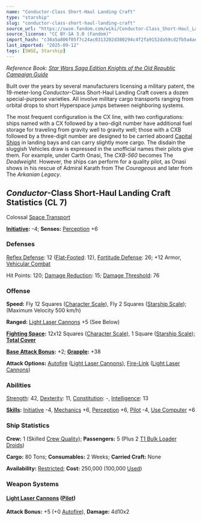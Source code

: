 ```yaml
---
name: "Conductor-Class Short-Haul Landing Craft"
type: "starship"
slug: "conductor-class-short-haul-landing-craft"
source_url: "https://swse.fandom.com/wiki/Conductor-Class_Short-Haul_Landing_Craft"
source_license: "CC BY-SA 3.0 (Fandom)"
import_hash: "c30a5a806f05f7c24ac0313202d380294c4f2fa9152da59cd2fb5a4aeb70e795"
last_imported: "2025-09-12"
tags: [SWSE, Starship]
---
```

*Reference Book: [Star Wars Saga Edition Knights of the Old Republic Campaign Guide](https://swse.fandom.com/wiki/Star_Wars_Saga_Edition_Knights_of_the_Old_Republic_Campaign_Guide)*

Built over the years by several manufacturers licensing a military patent, the 19-meter-long *Conductor*-Class Short-Haul Landing Craft covers a dozen special-purpose varieties. All involve military cargo transports ranging from orbital drops to short Hyperspace jumps between neighboring systems.

The most frequent configuration is the CX line, with two configurations: ships named with a CX followed by a two-digit number have additional fuel storage for traveling from gravity well to gravity well; those with a CXB followed by a three-digit number are designed to be carried aboard [Capital Ships](https://swse.fandom.com/wiki/Capital_Ships) in landing bays and can carry slightly more cargo. The disdain the sluggish Vehicles draw is expressed in the unofficial names their pilots give them. For example, under Carth Onasi, The *CXB-560* becomes The *Deadweight*. However, the ships can perform for a quality pilot, as Onasi shows in his rescue of Admiral Karath from The *Courageous* and later from The *Arkanian Legacy*.

## *Conductor*-Class Short-Haul Landing Craft Statistics (CL 7)
Colossal [Space Transport](https://swse.fandom.com/wiki/Space_Transport)

**[Initiative](https://swse.fandom.com/wiki/Initiative):** -4; **Senses:** [Perception](https://swse.fandom.com/wiki/Perception) +6
### Defenses
[Reflex Defense](https://swse.fandom.com/wiki/Reflex_Defense_(Vehicles)): 12 ([Flat-Footed](https://swse.fandom.com/wiki/Flat-Footed): 12), [Fortitude Defense](https://swse.fandom.com/wiki/Fortitude_Defense_(Vehicles)): 26; +12 Armor, [Vehicular Combat](https://swse.fandom.com/wiki/Vehicular_Combat)

Hit Points: 120; [Damage Reduction](https://swse.fandom.com/wiki/Damage_Reduction): 15; [Damage Threshold](https://swse.fandom.com/wiki/Damage_Threshold_(Vehicles)): 76
### Offense
**Speed:** Fly 12 Squares ([Character Scale](https://swse.fandom.com/wiki/Character_Scale)), Fly 2 Squares ([Starship Scale](https://swse.fandom.com/wiki/Starship_Scale)); (Maximum Velocity 500 km/h)

**Ranged:** [Light Laser Cannons](https://swse.fandom.com/wiki/Light_Laser_Cannons) +5 (See Below)

**[Fighting Space](https://swse.fandom.com/wiki/Fighting_Space):** 12x12 Squares ([Character Scale](https://swse.fandom.com/wiki/Character_Scale)), 1 Square ([Starship Scale](https://swse.fandom.com/wiki/Starship_Scale)); **[Total Cover](https://swse.fandom.com/wiki/Total_Cover)**

**[Base Attack Bonus](https://swse.fandom.com/wiki/Base_Attack_Bonus):** +2; **[Grapple](https://swse.fandom.com/wiki/Grapple):** +38

**Attack Options:** [Autofire](https://swse.fandom.com/wiki/Autofire_(Vehicle_Combat)) ([Light Laser Cannons](https://swse.fandom.com/wiki/Light_Laser_Cannons)), [Fire-Link](https://swse.fandom.com/wiki/Fire-Link) ([Light Laser Cannons](https://swse.fandom.com/wiki/Light_Laser_Cannons))
### Abilities
[Strength](https://swse.fandom.com/wiki/Strength): 42, [Dexterity](https://swse.fandom.com/wiki/Dexterity): 11, [Constitution](https://swse.fandom.com/wiki/Constitution): -, [Intelligence](https://swse.fandom.com/wiki/Intelligence): 13

**[Skills](https://swse.fandom.com/wiki/Skills):** [Initiative](https://swse.fandom.com/wiki/Initiative) -4, [Mechanics](https://swse.fandom.com/wiki/Mechanics) +6, [Perception](https://swse.fandom.com/wiki/Perception) +6, [Pilot](https://swse.fandom.com/wiki/Pilot) -4, [Use Computer](https://swse.fandom.com/wiki/Use_Computer) +6
### Ship Statistics
**Crew:** 1 (Skilled [Crew Quality](https://swse.fandom.com/wiki/Crew_Quality)); **Passengers:** 5 (Plus 2 [T1 Bulk Loader Droids](https://swse.fandom.com/wiki/T1_Bulk_Loader_Droids))

**Cargo:** 80 Tons; **Consumables:** 2 Weeks; **Carried Craft:** None

**Availability:** [Restricted](https://swse.fandom.com/wiki/Restricted); **Cost:** 250,000 (100,000 [Used](https://swse.fandom.com/wiki/Used))
### Weapon Systems
#### **[Light Laser Cannons](https://swse.fandom.com/wiki/Light_Laser_Cannons) ([Pilot](https://swse.fandom.com/wiki/Pilot_(Vehicle_Combat)))**
**Attack Bonus:** +5 (+0 [Autofire](https://swse.fandom.com/wiki/Autofire_(Vehicle_Combat))), **Damage:** 4d10x2
